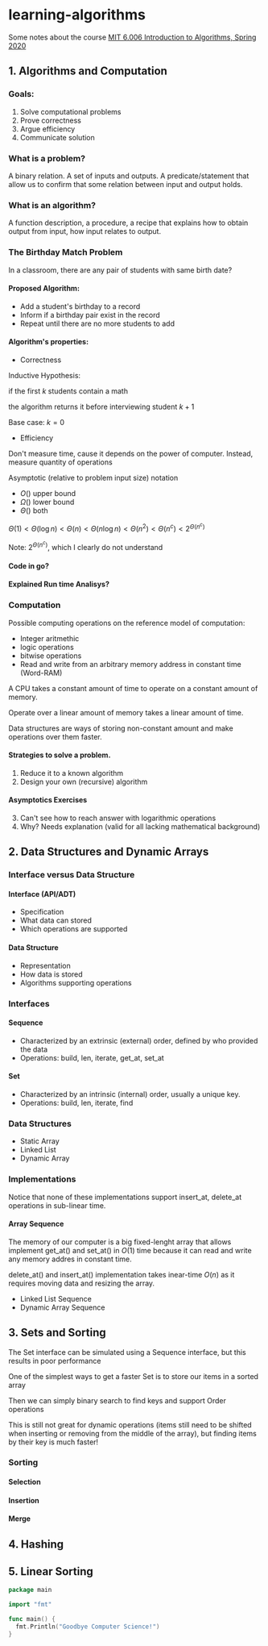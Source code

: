 # learning-algorithms

Some notes about the course [MIT 6.006 Introduction to Algorithms, Spring 2020](https://www.youtube.com/playlist?list=PLUl4u3cNGP63EdVPNLG3ToM6LaEUuStEY)


## 1. Algorithms and Computation

### Goals:
1. Solve computational problems
2. Prove correctness
3. Argue efficiency
4. Communicate solution

### What is a problem?

A binary relation. A set of inputs and outputs. A predicate/statement that allow us to confirm that some relation between input and output holds.

### What is an algorithm?

A function description, a procedure, a recipe that explains how to obtain output from input, how input relates to output.

### The Birthday Match Problem

In a classroom, there are any pair of students with same birth date?

#### Proposed Algorithm:
- Add a student's birthday to a record
- Inform if a birthday pair exist in the record
- Repeat until there are no more students to add

#### Algorithm's properties:
- Correctness

Inductive Hypothesis:

if the first $k$ students contain a math
  
  the algorithm returns it before interviewing student $k+1$

Base case: $k = 0$

- Efficiency

Don't measure time, cause it depends on the power of computer. Instead, measure quantity of operations

Asymptotic (relative to problem input size) notation
- $O()$ upper bound
- $\Omega()$ lower bound
- $\Theta()$ both

$\Theta(1) \lt \Theta(\log{n}) \lt \Theta(n) \lt \Theta(n\log{n}) \lt \Theta(n^{2}) \lt \Theta(n^{c}) \lt 2^{\Theta(n^{c})}$

Note: $2^{\Theta(n^{c})}$, which I clearly do not understand

#### Code in go?

#### Explained Run time Analisys?

### Computation

Possible computing operations on the reference model of computation:

* Integer aritmethic
* logic operations
* bitwise operations
* Read and write from an arbitrary  memory address in constant time (Word-RAM)

A CPU takes a constant amount of time to operate on a constant amount of memory.

Operate over a linear amount of memory takes a linear amount of time.


Data structures are ways of storing non-constant amount and make operations over them faster.

#### Strategies to solve a problem.

1. Reduce it to a known algorithm
2. Design your own (recursive) algorithm

#### Asymptotics Exercises

3. Can't see how to reach answer with logarithmic operations
4. Why? Needs explanation (valid for all lacking mathematical background)

## 2. Data Structures and Dynamic Arrays

### Interface versus  Data Structure

#### Interface (API/ADT)
* Specification
* What data can stored
* Which operations are supported

#### Data Structure
* Representation
* How data is stored
* Algorithms supporting operations

### Interfaces

#### Sequence
* Characterized by an extrinsic (external) order, defined by who provided the data
* Operations: build, len, iterate, get_at, set_at

#### Set
* Characterized by an intrinsic (internal) order, usually a unique key.
* Operations: build, len, iterate, find

### Data Structures
* Static Array
* Linked List
* Dynamic Array

### Implementations

Notice that none of these implementations support insert_at, delete_at operations in sub-linear time.
 
#### Array Sequence

The memory of our computer is a big fixed-lenght array that allows implement get_at() and 
set_at() in $O(1)$ time because it can read and write any memory addres in constant time.

delete_at() and insert_at() implementation takes inear-time $O(n)$ as it requires moving data and resizing the array.

* Linked List Sequence
* Dynamic Array Sequence

## 3. Sets and Sorting

The Set interface can be simulated using a Sequence interface, but this results in poor performance

One of the simplest ways to get a faster Set is to store our items in a sorted array

Then we can simply binary search to find keys and support Order operations

This is still not great for dynamic operations (items still need to be shifted when inserting or removing from the middle
of the array), but finding items by their key is much faster!

### Sorting

#### Selection
#### Insertion
#### Merge

## 4. Hashing
## 5. Linear Sorting

```go
package main

import "fmt"

func main() {
  fmt.Println("Goodbye Computer Science!")
}
```
